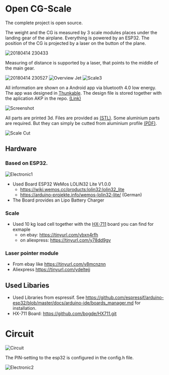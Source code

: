 # Open CG-Scale

The complete project is open source. 

The weight and the CG is measured by 3 scale modules places under the landing gear of the airplane. Everything is powered by an ESP32.
The position of the CG is projected by a laser on the button of the plane. 

![20180414 230433](Images/20180414_230433.jpg)

Measuring of distance is supported by a laser, that points to the middle of the main gear.

![20180414 230527](Images/20180414_230527.jpg)
![Overview Jet](Images/Overview_Jet.jpg)
![Scale3](Images/Scale3.JPG)

All information are shown on a Android app via bluetooth 4.0 low energy. The app was designed in [Thunkable](https://thunkable.com/#/). The design file is stored together
with the aplication AKP in the repo. [(Link)](https://github.com/RollingGecko/CgScale/tree/master/SRC/APP)

![Screenshot](Images/Screenshot.jpg)

All parts are printed 3d. Files are provided as [(STL)](https://github.com/RollingGecko/CgScale/tree/master/Parts/STL). Some aluminium parts are required. But they can simply be cutted from aluminium profile [(PDF)](https://github.com/RollingGecko/CgScale/blob/master/Parts/Alu-Parts_Drawing.PDF).

![Scale Cut](Images/Scale_cut.JPG)

## Hardware
### Based on ESP32. 

![Electronic1](Images/electronic1.jpg)

* Used Board ESP32 WeMos LOLIN32 Lite V1.0.0
	* https://wiki.wemos.cc/products:lolin32:lolin32_lite
	* https://arduino-projekte.info/wemos-lolin32-lite/ (German)
* The Board provides an Lipo Battery Charger
### Scale

* Used 10 kg load cell together with the [HX-711](https://github.com/bogde/HX711.git) board you can find for exmaple
  * on ebay: https://tinyurl.com/ybxn4rfh
  * on aliexpress: https://tinyurl.com/y78dd9gv

### Laser pointer module
 * From ebay like https://tinyurl.com/y8mcnznn
 * Aliexpress https://tinyurl.com/ydeltejj


## Used Libaries
* Used Libraries from espressif. See https://github.com/espressif/arduino-esp32/blob/master/docs/arduino-ide/boards_manager.md for installation.
* HX-711 Board: https://github.com/bogde/HX711.git

# Circuit

![Circuit](Images/circuit.jpg)

The PIN-setting to the esp32 is configured in the config.h file.

![Electronic2](Images/electronic2.jpg)